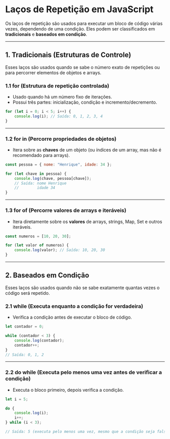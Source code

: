 # Laços de Repetição em JavaScript

Os laços de repetição são usados para executar um bloco de código várias vezes, dependendo de uma condição. Eles podem ser classificados em **tradicionais** e **baseados em condição**.

---

## 1. Tradicionais (Estruturas de Controle)

Esses laços são usados quando se sabe o número exato de repetições ou para percorrer elementos de objetos e arrays.

### 1.1 for (Estrutura de repetição controlada)

- Usado quando há um número fixo de iterações.
- Possui três partes: inicialização, condição e incremento/decremento.

```javascript
for (let i = 0; i < 5; i++) {
	console.log(i); // Saída: 0, 1, 2, 3, 4
}
```

---

### **1.2 for in** (Percorre propriedades de objetos)

- Itera sobre as **chaves** de um objeto (ou índices de um array, mas não é recomendado para arrays).

```javascript
const pessoa = { nome: "Henrique", idade: 34 };

for (let chave in pessoa) {
	console.log(chave, pessoa[chave]); 
	// Saída: nome Henrique
	//        idade 34
}
```

---

### **1.3 for of** (Percorre valores de arrays e iteráveis)

- Itera diretamente sobre os **valores** de arrays, strings, Map, Set e outros iteráveis.

```javascript
const numeros = [10, 20, 30];

for (let valor of numeros) {
	console.log(valor); // Saída: 10, 20, 30
}
```

---

## 2. Baseados em Condição

Esses laços são usados quando não se sabe exatamente quantas vezes o código será repetido.

### **2.1 while** (Executa enquanto a condição for verdadeira)

- Verifica a condição antes de executar o bloco de código.

```javascript
let contador = 0;

while (contador < 3) {
	console.log(contador);
	contador++;
}
// Saída: 0, 1, 2
```

---

### **2.2 do while** (Executa pelo menos uma vez antes de verificar a condição)

- Executa o bloco primeiro, depois verifica a condição.

```javascript
let i = 5;

do {
	console.log(i);
	i++;
} while (i < 3); 

// Saída: 5 (executa pelo menos uma vez, mesmo que a condição seja falsa)
```